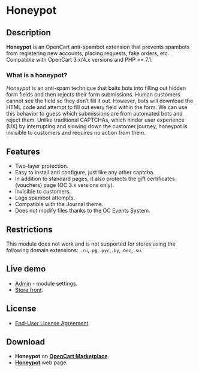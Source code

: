 # Honeypot

## Description

**Honeypot** is an OpenCart anti-spambot extension that prevents spambots from registering new accounts, placing requests, fake orders, etc.
Compatible with OpenCart 3.x/4.x versions and PHP >= 7.1.

### What is a honeypot?

*Honeypot* is an anti-spam technique that baits bots into filling out hidden form fields and then rejects their form submissions. Human customers cannot see the field so they don’t fill it out. However, bots will download the HTML code and attempt to fill out every field within the form. We can use this behavior to guess which submissions are from automated bots and reject them. Unlike traditional CAPTCHAs, which hinder user experience (UX) by interrupting and slowing down the customer journey, honeypot is invisible to customers and requires no action from them.

## Features

* Two-layer protection.
* Easy to install and configure, just like any other captcha.
* In addition to standard pages, it also protects the gift certificates (vouchers) page (OC 3.x versions only).
* Invisible to customers.
* Logs spambot attempts.
* Compatible with the Journal theme.
* Does not modify files thanks to the OC Events System.

## Restrictions

This module does not work and is not supported for stores using the following domain extensions: `.ru`,`.рф`,`.рус`,`.by`,`.бел`,`.su`.

## Live demo

* [Admin](https://demo.ocmod.space/a/admin/index.php?route=extension/captcha/honeypot) - module settings.
* [Store front](https://demo.ocmod.space/a/admin/index.php?route=extension/captcha/honeypot).

## License

* [End-User License Agreement](../EULA.txt)

## Download

* **Honeypot** on [**OpenCart Marketplace**](https://www.opencart.com/index.php?route=marketplace/extension/info&extension_id=45552).
* [**Honeypot**](https://www.ocmod.space/honeypot) web page.
